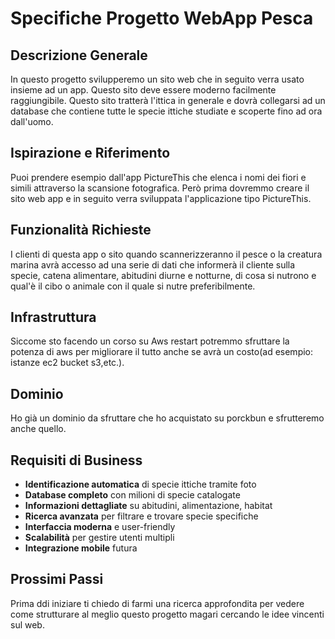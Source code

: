 # Specifiche Progetto WebApp Pesca

## Descrizione Generale
In questo progetto svilupperemo un sito web che in seguito verra usato insieme ad un app. Questo sito deve essere moderno facilmente raggiungibile. Questo sito tratterà l'ittica in generale e dovrà collegarsi ad un database che contiene tutte le specie ittiche studiate e scoperte fino ad ora dall'uomo.

## Ispirazione e Riferimento
Puoi prendere esempio dall'app PictureThis che elenca i nomi dei fiori e simili attraverso la scansione fotografica. Però prima dovremmo creare il sito web app e in seguito verra sviluppata l'applicazione tipo PictureThis.

## Funzionalità Richieste
I clienti di questa app o sito quando scannerizzeranno il pesce o la creatura marina avrà accesso ad una serie di dati che informerà il cliente sulla specie, catena alimentare, abitudini diurne e notturne, di cosa si nutrono e qual'è il cibo o animale con il quale si nutre preferibilmente.

## Infrastruttura
Siccome sto facendo un corso su Aws restart potremmo sfruttare la potenza di aws per migliorare il tutto anche se avrà un costo(ad esempio: istanze ec2 bucket s3,etc.).

## Dominio
Ho già un dominio da sfruttare che ho acquistato su porckbun e sfrutteremo anche quello.

## Requisiti di Business
- **Identificazione automatica** di specie ittiche tramite foto
- **Database completo** con milioni di specie catalogate
- **Informazioni dettagliate** su abitudini, alimentazione, habitat
- **Ricerca avanzata** per filtrare e trovare specie specifiche
- **Interfaccia moderna** e user-friendly
- **Scalabilità** per gestire utenti multipli
- **Integrazione mobile** futura

## Prossimi Passi
Prima ddi iniziare ti chiedo di farmi una ricerca approfondita per vedere come strutturare al meglio questo progetto magari cercando le idee vincenti sul web. 
